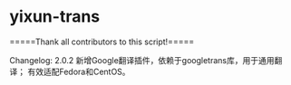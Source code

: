 # yixun-trans

=====Thank all contributors to this script!=====

Changelog:
2.0.2
新增Google翻译插件，依赖于googletrans库，用于通用翻译；
有效适配Fedora和CentOS。
